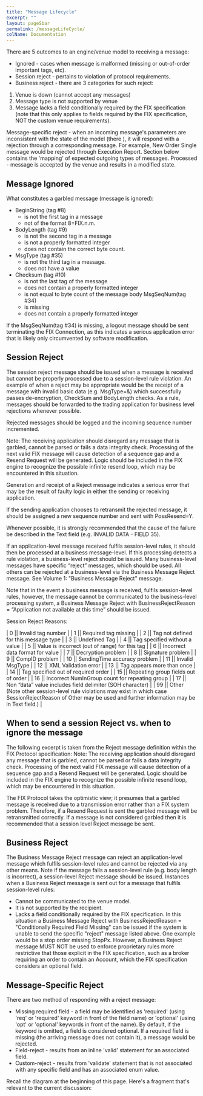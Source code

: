 ```yaml
---
title: "Message Lifecycle"
excerpt: ""
layout: pageSbar
permalink: /messageLifeCycle/
colName: Documentation
---
```

There are 5 outcomes to an engine/venue model to receiving a message:
- Ignored - cases when message is malformed (missing or out-of-order important tags, etc).
- Session reject - pertains to violation of protocol requirements.
- Business reject - there are 3 categories for such reject: 
1. Venue is down (cannot accept any messages)
2. Message type is not supported by venue
3. Message lacks a field conditionally required by the FIX specification (note that this only applies to fields required by the FIX specification, NOT the custom venue requirements).

Message-specific reject - when an incoming message's parameters are inconsistent with the state of the model (there ), it will respond with a rejection through a corresponding message. For example, New Order Single message would be rejected through Execution Report. Section below contains the 'mapping' of expected outgoing types of messages.
Processed - message is accepted by the venue and results in a modified state.
## Message Ignored

What constitutes a garbled message (message is ignored):
- BeginString (tag #8) 
   - is not the first tag in a message
   - not of the format 8=FIX.n.m.
- BodyLength (tag #9) 
   - is not the second tag in a message 
   - is not a properly formatted integer 
   - does not contain the correct byte count.
- MsgType (tag #35) 
   - is not the third tag in a message.
   - does not have a value
- Checksum (tag #10) 
   - is not the last tag of the message 
   - does not contain a properly formatted integer
   - is not equal to byte count of the message body
MsgSeqNum(tag #34)
   - is missing 
   - does not contain a properly formatted integer
 
If the MsgSeqNum(tag #34) is missing, a logout message should be sent terminating the FIX Connection, as this indicates a serious application error that is likely only circumvented by software modification.

## Session Reject

The session reject message should be issued when a message is received but cannot be properly processed due to a session-level rule violation. An example of when a reject may be appropriate would be the receipt of a message with invalid basic data (e.g. MsgType=&) which successfully passes de-encryption, CheckSum and BodyLength checks. As a rule, messages should be forwarded to the trading application for business level rejections whenever possible.

Rejected messages should be logged and the incoming sequence number incremented.

Note: The receiving application should disregard any message that is garbled, cannot be parsed or fails a data integrity check. Processing of the next valid FIX message will cause detection of a sequence gap and a Resend Request will be generated. Logic should be included in the FIX engine to recognize the possible infinite resend loop, which may be encountered in this situation.

Generation and receipt of a Reject message indicates a serious error that may be the result of faulty logic in either the sending or receiving application.

If the sending application chooses to retransmit the rejected message, it should be assigned a new sequence number and sent with PossResend=Y.

Whenever possible, it is strongly recommended that the cause of the failure be described in the Text field (e.g. INVALID DATA - FIELD 35).

If an application-level message received fulfils session-level rules, it should then be processed at a business message-level. If this processing detects a rule violation, a business-level reject should be issued. Many business-level messages have specific “reject” messages, which should be used. All others can be rejected at a business-level via the Business Message Reject message. See Volume 1: "Business Message Reject" message.

Note that in the event a business message is received, fulfils session-level rules, however, the message cannot be communicated to the business-level processing system, a Business Message Reject with BusinessRejectReason = “Application not available at this time” should be issued.

Session Reject Reasons:

| 0 || Invalid tag number |
| 1 || Required tag missing |
| 2 || Tag not defined for this message type |
| 3 || Undefined Tag |
| 4 || Tag specified without a value |
| 5 || Value is incorrect (out of range) for this tag |
| 6 || Incorrect data format for value |
| 7 || Decryption problem |
| 8 || Signature problem |
| 9 || CompID problem | 
| 10 || SendingTime accuracy problem |
| 11 || Invalid MsgType |
| 12 || XML Validation error |
| 13 || Tag appears more than once |
| 14 || Tag specified out of required order |
| 15 || Repeating group fields out of order |
| 16 || Incorrect NumInGroup count for repeating group |
| 17 || Non “data” value includes field delimiter (SOH character) |
| 99 ||  Other (Note other session-level rule violations may exist in which case SessionRejectReason of Other may be used and further information may be in Text field.) |

## When to send a session Reject vs. when to ignore the message

The following excerpt is taken from the Reject message definition within the FIX Protocol specification:
Note: The receiving application should disregard any message that is garbled, cannot be parsed or fails a data integrity check. Processing of the next valid FIX message will cause detection of a sequence gap and a Resend Request will be generated. Logic should be included in the FIX engine to recognize the possible infinite resend loop, which may be encountered in this situation.

The FIX Protocol takes the optimistic view; it presumes that a garbled message is received due to a transmission error rather than a FIX system problem. Therefore, if a Resend Request is sent the garbled message will be retransmitted correctly. If a message is not considered garbled then it is recommended that a session level Reject message be sent.

## Business Reject

The Business Message Reject message can reject an application-level message which fulfils session-level rules and cannot be rejected via any other means. Note if the message fails a session-level rule (e.g. body length is incorrect), a session-level Reject message should be issued.
Instances when a Business Reject message is sent out for a message that fulfils session-level rules:
- Cannot be communicated to the venue model. 
- It is not supported by the recipient. 
- Lacks a field conditionally required by the FIX specification. In this situation a Business Message Reject with BusinessRejectReason = "Conditionally Required Field Missing" can be issued if the system is unable to send the specific "reject" message listed above. One example would be a stop order missing StopPx. However, a Business Reject message MUST NOT be used to enforce proprietary rules more restrictive that those explicit in the FIX specification, such as a broker requiring an order to contain an Account, which the FIX specification considers an optional field. 

## Message-Specific Reject

There are two method of responding with a reject message:
- Missing required field - a field may be identified as 'required' (using 'req' or 'required' keyword in front of the field name) or 'optional' (using 'opt' or 'optional' keywords in front of the name). By default, if the keyword is omitted, a field is considered optional. If a required field is missing (the arriving message does not contain it), a message would be rejected.
- Field-reject - results from an inline 'valid' statement for an associated field.
- Custom-reject - results from 'validate' statement that is not associated with any specific field and has an associated enum value.

Recall the diagram at the beginning of this page. Here's a fragment that's relevant to the current discussion:
